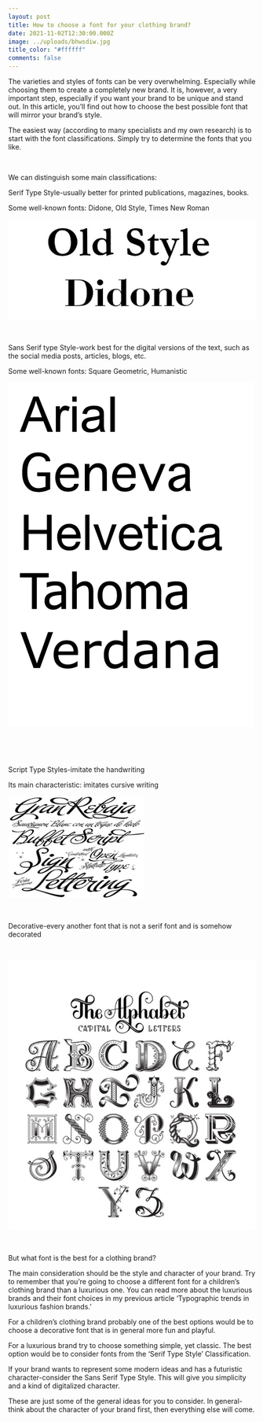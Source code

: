 ```yaml
---
layout: post
title: How to choose a font for your clothing brand?
date: 2021-11-02T12:30:00.000Z
image: ../uploads/bhwsdiw.jpg
title_color: "#ffffff"
comments: false
---
```

The varieties and styles of fonts can be very overwhelming. Especially while choosing them to create a completely new brand. It is, however, a very important step, especially if you want your brand to be unique and stand out. In this article, you’ll find out how to choose the best possible font that will mirror your brand’s style.

The easiest way (according to many specialists and my own research) is to start with the font classifications. Simply try to determine the fonts that you like.

 

We can distinguish some main classifications:

Serif Type Style-usually better for printed publications, magazines, books.

Some well-known fonts: Didone, Old Style, Times New Roman

![](../uploads/picture-1.jpg)

 

Sans Serif type Style-work best for the digital versions of the text, such as the social media posts, articles, blogs, etc.

Some well-known fonts: Square Geometric, Humanistic

![](../uploads/picture-1.gif)

 

 

Script Type Styles-imitate the handwriting

Its main characteristic: imitates cursive writing

![](../uploads/njkjl.jpg)

 

Decorative-every another font that is not a serif font and is somehow decorated

  

![](../uploads/bhwsdiw.jpg)

 

But what font is the best for a clothing brand?

The main consideration should be the style and character of your brand. Try to remember that you’re going to choose a different font for a children’s clothing brand than a luxurious one. You can read more about the luxurious brands and their font choices in my previous article ‘Typographic trends in luxurious fashion brands.’

For a children’s clothing brand probably one of the best options would be to choose a decorative font that is in general more fun and playful.

For a luxurious brand try to choose something simple, yet classic. The best option would be to consider fonts from the ‘Serif Type Style’ Classification.

If your brand wants to represent some modern ideas and has a futuristic character-consider the Sans Serif Type Style. This will give you simplicity and a kind of digitalized character.

These are just some of the general ideas for you to consider. In general-think about the character of your brand first, then everything else will come.